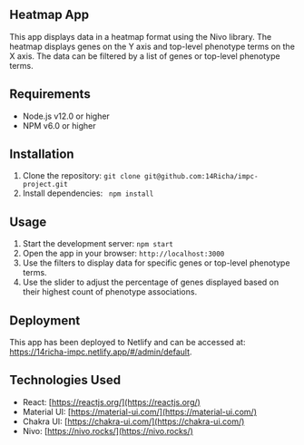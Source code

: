 ## Heatmap App

This app displays data in a heatmap format using the Nivo library. The heatmap displays genes on the Y axis and top-level phenotype terms on the X axis. The data can be filtered by a list of genes or top-level phenotype terms.


## Requirements

-   Node.js v12.0 or higher
-   NPM v6.0 or higher

##  Installation

1.  Clone the repository:  `git clone git@github.com:14Richa/impc-project.git`
2.  Install dependencies:  ` npm install`

## Usage

1.  Start the development server:  `npm start`
2.  Open the app in your browser:  `http://localhost:3000`
3.  Use the filters to display data for specific genes or top-level phenotype terms.
4.  Use the slider to adjust the percentage of genes displayed based on their  highest count  of phenotype associations.

## Deployment 

This app has been deployed to Netlify and can be accessed at: https://14richa-impc.netlify.app/#/admin/default.

## Technologies Used

-   React:  [https://reactjs.org/](https://reactjs.org/)
-   Material UI:  [https://material-ui.com/](https://material-ui.com/)
-   Chakra UI:  [https://chakra-ui.com/](https://chakra-ui.com/)
-   Nivo:  [https://nivo.rocks/](https://nivo.rocks/)
